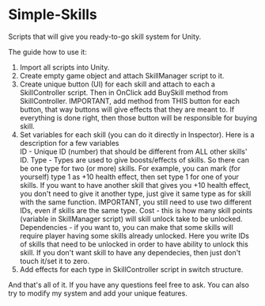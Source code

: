 # Simple-Skills
Scripts that will give you ready-to-go skill system for Unity.

The guide how to use it:

1. Import all scripts into Unity.
2. Create empty game object and attach SkillManager script to it.
3. Create unique button (UI) for each skill and attach to each a SkillController script. Then in OnClick add BuySkill method from SkillController. IMPORTANT, add method from THIS button for each button, that way buttons will give effects that they are meant to. If everything is done right, then those button will be responsible for buying skill.
4. Set variables for each skill (you can do it directly in Inspector). Here is a description for a few variables   
   ID - Unique ID (number) that should be different from ALL other skills' ID.
   Type - Types are used to give boosts/effects of skills. So there can be one type for two (or more) skills. For example, you can mark (for yourself) type 1 as +10 health effect, then set type 1 for one of your skills. If you want to have another skill that gives you +10 health effect, you don't need to give it another type, just give it same type as for skill with the same function. IMPORTANT, you still need to use two different IDs, even if skills are the same type.
   Cost - this is how many skill points (variable in SkillManager script) will skill unlock take to be unlocked.
   Dependencies - if you want to, you can make that some skills will require player having some skills already unlocked. Here you write IDs of skills that need to be unlocked in order to have ability to unlock this skill. If you don't want skill to have any dependecies, then just don't touch it/set it to zero.
5. Add effects for each type in SkillController script in switch structure.

And that's all of it. If you have any questions feel free to ask. You can also try to modify my system and add your unique features.
